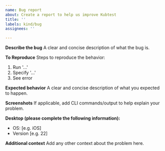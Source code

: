 ```yaml
---
name: Bug report
about: Create a report to help us improve Kubtest
title: ''
labels: kind/bug
assignees: ''

---
```


**Describe the bug**
A clear and concise description of what the bug is.

**To Reproduce**
Steps to reproduce the behavior:
1. Run '...'
2. Specify '...'
3. See error

**Expected behavior**
A clear and concise description of what you expected to happen.

**Screenshots**
If applicable, add CLI commands/output to help explain your problem.

**Desktop (please complete the following information):**
 - OS: [e.g. iOS]
 - Version [e.g. 22]
 
**Additional context**
Add any other context about the problem here.
